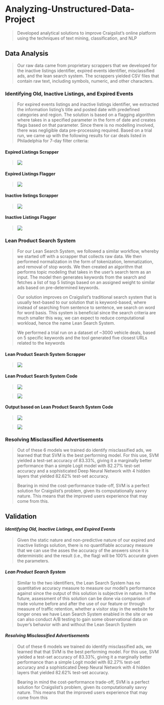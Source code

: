 # Analyzing-Unstructured-Data-Project

>Developed analytical solutions to improve Craigslist’s online platform using the techniques of text mining, classification, and NLP

## Data Analysis

>Our raw data came from proprietary scrappers that we developed for the inactive listings identifier, expired events identifier, misclassified ads, and the lean search system. The scrappers yielded CSV files that contain raw text, including symbols, numeric, and other characters.

### Identifying Old, Inactive Listings, and Expired Events

> For expired events listings and inactive listings identifier, we extracted the information listing’s title and posted date with predefined categories and region. The solution is based on a flagging algorithm where takes in a specified parameter in the form of date and creates flags based on that parameter. Since there is no modelling involved, there was negligible data pre-processing required. Based on a trial run, we came up with the following results for car deals listed in Philadelphia for 7-day filter criteria:

>

#### Expired Listings Scrapper 

>![](image/1.jpg)

#### Expired Listings Flagger

>![](image/2.jpg)

#### Inactive listings Scrapper

>![](image/3.jpg)

#### Inactive Listings Flagger

>![](image/4.jpg)

### Lean Product Search System

>For our Lean Search System, we followed a similar workflow, whereby we started off with a scrapper that collects raw data. We then performed normalization in the form of tokenization, lemmatization, and removal of stop words. We then created an algorithm that performs topic modeling that takes in the user’s search term as an input. The model then generates keywords from the search and fetches a list of top 5 listings based on an assigned weight to similar ads based on pre-determined keywords.

>Our solution improves on Craigslist’s traditional search system that is usually text-based to our solution that is keyword-based, where instead of searching from sentence to sentence, we search on word for word basis. This system is beneficial since the search criteria are much smaller this way, we can expect to reduce computational workload, hence the name Lean Search System.

>We performed a trial run on a dataset of ~3000 vehicle deals, based on 5 specific keywords and the tool generated five closest URLs related to the keywords

#### Lean Product Search System Scrapper

>![](image/5.jpg)

#### Lean Product Search System Code

>![](image/6.jpg)

>![](image/7.jpg)

#### Output based on Lean Product Search System Code

>![](image/8.jpg)

>![](image/9.jpg)

### Resolving Misclassified Advertisements

>Out of these 6 models we trained do identify misclassified ads, we learned that that SVM is the best performing model. For this use, SVM yielded a test-set accuracy of 83.33%, giving it a marginally better performance than a simple Logit model with 82.27% test-set accuracy and a sophisticated Deep Neural Network with 4 hidden layers that yielded 82.62% test-set accuracy.

>Bearing in mind the cost-performance trade-off, SVM is a perfect solution for Craigslist’s problem, given its computationally savvy nature. This means that the improved users experience that may come from this. 

## Validation
  #### *Identifying Old, Inactive Listings, and Expired Events*
  
  >Given the static nature and non-predictive nature of our expired and inactive listings solution, there is no quantifiable accuracy measure that we can use the asses the accuracy of the answers since it is deterministic and the result (i.e., the flag) will be 100% accurate given the parameters.
  
  #### *Lean Product Search System*
  
  >Similar to the two identifiers, the Lean Search System has no quantitative accuracy measure to measure our model’s performance against since the output of this solution is subjective in nature.  In the future, assessment of this solution can be done via comparison of trade volume before and after the use of our feature or through measure of traffic retention, whether a visitor stay in the website for longer ones we have Lean Search System enabled in the site or we can also conduct  A/B testing to gain some observational data on buyer’s behavior with and without the Lean Search System
  
 
  #### *Resolving Misclassified Advertisements* 
  
  >Out of these 6 models we trained do identify misclassified ads, we learned that that SVM is the best performing model. For this use, SVM yielded a test-set accuracy of 83.33%, giving it a marginally better performance than a simple Logit model with 82.27% test-set accuracy and a sophisticated Deep Neural Network with 4 hidden layers that yielded 82.62% test-set accuracy.
  
  >Bearing in mind the cost-performance trade-off, SVM is a perfect solution for Craigslist’s problem, given its computationally savvy nature. This means that the improved users experience that may come from this

